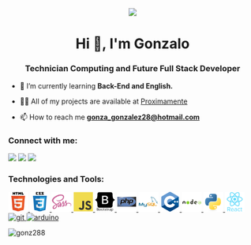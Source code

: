 <p align="center"><img align="center" src="https://user-images.githubusercontent.com/111772830/204744035-ded4f031-3d27-4932-bbf7-63390a953de5.gif"/></p>

<h1 align="center">Hi 👋, I'm Gonzalo</h1>
<h3 align="center">Technician Computing and Future Full Stack Developer</h3>

- 🌱 I’m currently learning **Back-End and English.**

- 👨‍💻 All of my projects are available at [Proximamente](Proximamente)

- 📫 How to reach me **gonza_gonzalez28@hotmail.com**

<h3 align="left">Connect with me:</h3>
<p align="left">
<a href="https://www.linkedin.com/in/gonz288/"><img src="https://img.shields.io/badge/-Gonzalo%20Agustin%20Gonzalez-0077B5?style=flat&logo=Linkedin&logoColor=white"/></a>
<a href="https://instagram.com/gonnz28"><img src="https://img.shields.io/badge/Gonnz28-E4405F?style=flat&logo=instagram&logoColor=white"/></a>
<a href="mailto:gonza_gonzalez28@hotmail.com"><img src="https://img.shields.io/badge/gonza_gonzalez28@hotmail.com-0078D4?style=flat&logo=microsoft-outlook&logoColor=white"/></a>
</p>

<h3 align="left">Technologies and Tools:</h3>
<p align="left"> 
<a href="https://www.w3.org/html/" target="_blank" rel="noreferrer"> <img src="https://raw.githubusercontent.com/devicons/devicon/master/icons/html5/html5-original-wordmark.svg" alt="html5" width="40" height="40"/> </a> 
<a href="https://www.w3schools.com/css/" target="_blank" rel="noreferrer"> <img src="https://raw.githubusercontent.com/devicons/devicon/master/icons/css3/css3-original-wordmark.svg" alt="css3" width="40" height="40"/> </a> 
<a href="https://sass-lang.com" target="_blank" rel="noreferrer"> <img src="https://raw.githubusercontent.com/devicons/devicon/master/icons/sass/sass-original.svg" alt="sass" width="40" height="40"/> </a> 
<a href="https://developer.mozilla.org/en-US/docs/Web/JavaScript" target="_blank" rel="noreferrer"> <img src="https://raw.githubusercontent.com/devicons/devicon/master/icons/javascript/javascript-original.svg" alt="javascript" width="40" height="40"/> </a> 
<a href="https://getbootstrap.com" target="_blank" rel="noreferrer"> <img src="https://raw.githubusercontent.com/devicons/devicon/master/icons/bootstrap/bootstrap-plain-wordmark.svg" alt="bootstrap" width="40" height="40"/> </a> 
<a href="https://www.php.net" target="_blank" rel="noreferrer"> <img src="https://raw.githubusercontent.com/devicons/devicon/master/icons/php/php-original.svg" alt="php" width="40" height="40"/> </a> 
<a href="https://www.mysql.com/" target="_blank" rel="noreferrer"> <img src="https://raw.githubusercontent.com/devicons/devicon/master/icons/mysql/mysql-original-wordmark.svg" alt="mysql" width="40" height="40"/> </a> 
<a href="https://www.w3schools.com/cpp/" target="_blank" rel="noreferrer"> <img src="https://raw.githubusercontent.com/devicons/devicon/master/icons/cplusplus/cplusplus-original.svg" alt="cplusplus" width="40" height="40"/> </a> 
<a href="https://nodejs.org" target="_blank" rel="noreferrer"> <img src="https://raw.githubusercontent.com/devicons/devicon/master/icons/nodejs/nodejs-original-wordmark.svg" alt="nodejs" width="40" height="40"/> </a> 
<a href="https://www.python.org" target="_blank" rel="noreferrer"> <img src="https://raw.githubusercontent.com/devicons/devicon/master/icons/python/python-original.svg" alt="python" width="40" height="40"/> </a> 
<a href="https://reactjs.org/" target="_blank" rel="noreferrer"> <img src="https://raw.githubusercontent.com/devicons/devicon/master/icons/react/react-original-wordmark.svg" alt="react" width="40" height="40"/> </a> 
<a href="https://git-scm.com/" target="_blank" rel="noreferrer"> <img src="https://www.vectorlogo.zone/logos/git-scm/git-scm-icon.svg" alt="git" width="40" height="40"/> </a> 
<a href="https://www.arduino.cc/" target="_blank" rel="noreferrer"> <img src="https://cdn.worldvectorlogo.com/logos/arduino-1.svg" alt="arduino" width="40" height="40"/> </a> 
</p>
<p><img align="left" src="https://github-readme-stats.vercel.app/api/top-langs?username=gonz288&show_icons=true&locale=en&layout=compact" alt="gonz288" /></p>
